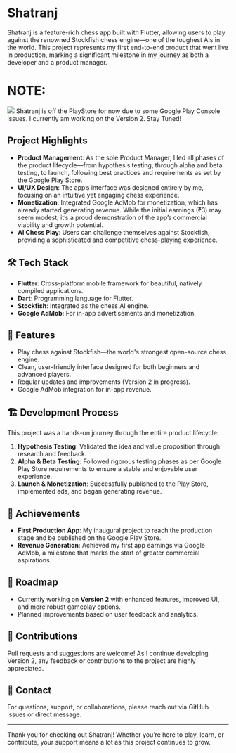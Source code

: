 # Shatranj

Shatranj is a feature-rich chess app built with Flutter, allowing users to play against the renowned Stockfish chess engine—one of the toughest AIs in the world. This project represents my first end-to-end product that went live in production, marking a significant milestone in my journey as both a developer and a product manager.

# NOTE: 
<img src="https://media1.tenor.com/m/wtKdHPcZXsEAAAAd/the-office-office.gif">
Shatranj is off the PlayStore for now due to some Google Play Console issues. I currently am working on the Version 2. Stay Tuned!


##  Project Highlights

- **Product Management**: As the sole Product Manager, I led all phases of the product lifecycle—from hypothesis testing, through alpha and beta testing, to launch, following best practices and requirements as set by the Google Play Store.
- **UI/UX Design**: The app’s interface was designed entirely by me, focusing on an intuitive yet engaging chess experience.
- **Monetization**: Integrated Google AdMob for monetization, which has already started generating revenue. While the initial earnings (₹3) may seem modest, it’s a proud demonstration of the app’s commercial viability and growth potential.
- **AI Chess Play**: Users can challenge themselves against Stockfish, providing a sophisticated and competitive chess-playing experience.

## 🛠️ Tech Stack

- **Flutter**: Cross-platform mobile framework for beautiful, natively compiled applications.
- **Dart**: Programming language for Flutter.
- **Stockfish**: Integrated as the chess AI engine.
- **Google AdMob**: For in-app advertisements and monetization.

## 📱 Features

- Play chess against Stockfish—the world's strongest open-source chess engine.
- Clean, user-friendly interface designed for both beginners and advanced players.
- Regular updates and improvements (Version 2 in progress).
- Google AdMob integration for in-app revenue.

## 🏗️ Development Process

This project was a hands-on journey through the entire product lifecycle:

1. **Hypothesis Testing**: Validated the idea and value proposition through research and feedback.
2. **Alpha & Beta Testing**: Followed rigorous testing phases as per Google Play Store requirements to ensure a stable and enjoyable user experience.
3. **Launch & Monetization**: Successfully published to the Play Store, implemented ads, and began generating revenue.

## 💸 Achievements

- **First Production App**: My inaugural project to reach the production stage and be published on the Google Play Store.
- **Revenue Generation**: Achieved my first app earnings via Google AdMob, a milestone that marks the start of greater commercial aspirations.

## 🚧 Roadmap

- Currently working on **Version 2** with enhanced features, improved UI, and more robust gameplay options.
- Planned improvements based on user feedback and analytics.

## 🤝 Contributions

Pull requests and suggestions are welcome! As I continue developing Version 2, any feedback or contributions to the project are highly appreciated.

## 📩 Contact

For questions, support, or collaborations, please reach out via GitHub issues or direct message.

---

Thank you for checking out Shatranj! Whether you’re here to play, learn, or contribute, your support means a lot as this project continues to grow.
